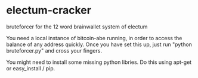 electum-cracker
===============

bruteforcer for the 12 word brainwallet system of electum

You need a local instance of bitcoin-abe running, in order to access the balance of any address quickly.
Once you have set this up, just run "python bruteforcer.py" and cross your fingers.

You might need to install some missing python libries. Do this using apt-get or easy_install / pip.
